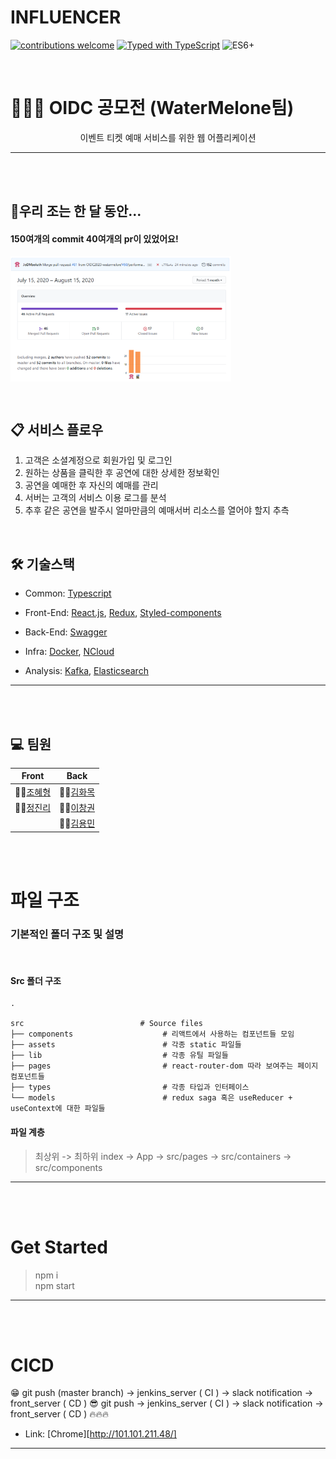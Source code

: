 # INFLUENCER

[![contributions welcome](https://img.shields.io/badge/contributions-welcome-brightgreen.svg?style=flat)](https://github.com/dwyl/esta/issues)
[![Typed with TypeScript](https://badgen.net/badge/icon/Typed?icon=typescript&label&labelColor=555555&color=blue)](https://github.com/microsoft/TypeScript) <img src="https://camo.githubusercontent.com/567e52200713e0f0c05a5238d91e1d096292b338/68747470733a2f2f696d672e736869656c64732e696f2f62616467652f65732d362b2d627269676874677265656e2e737667" width="45" title="ES6+">

\
[]()

# 👨‍👧‍👧 OIDC 공모전 (WaterMelone팀)

<div align="center"> 
이벤트 티켓 예매 서비스를 위한 웹 어플리케이션
</div>

---

\
\
[]()

## 🔖우리 조는 한 달 동안...

#### 150여개의 **commit** 40여개의 **pr**이 있었어요!

<div align="center" style="display:flex;">
	<img src="./readmeImg/commit.png" width="70%"/>
</div>

<div align="center" style="display:flex;">
	<img src="./readmeImg/branchissue.png" width="70%"/>
</div>

\
[]()

## 📋 서비스 플로우

1. 고객은 소셜계정으로 회원가입 및 로그인
2. 원하는 상품을 클릭한 후 공연에 대한 상세한 정보확인
3. 공연을 예매한 후 자신의 예매를 관리
4. 서버는 고객의 서비스 이용 로그를 분석
5. 추후 같은 공연을 발주시 얼마만큼의 예매서버 리소스를 열어야 할지 추측

\
[]()

## 🛠 기술스택

- Common: [Typescript](https://www.typescriptlang.org/)

- Front-End: [React.js](https://ko.reactjs.org/), [Redux](https://redux.js.org/), [Styled-components](https://styled-components.com/)

- Back-End: [Swagger](https://swagger.io/)

- Infra: [Docker](https://www.docker.com/), [NCloud](https://www.ncloud.com/)

- Analysis: [Kafka](https://kafka.apache.org/), [Elasticsearch](https://www.elastic.co/kr/elasticsearch)

---

\
\
[]()

## 💻 팀원

| **Front**                                   | **Back**                                   |
| ------------------------------------------- | ------------------------------------------ |
| 👨‍💻[조혜형](https://github.com/withearth)    | 👩‍💻[김화목](https://github.com/Seogeurim)   |
| 👩‍💻[정진리](https://github.com/jeongdaeun98) | 👩‍💻[이창권](https://github.com/jominjimail) |
|                                             | 👨‍💻[김용민](https://github.com/ooeunz)      |

\
\
[]()

# 파일 구조

### 기본적인 폴더 구조 및 설명

<br>

#### Src 폴더 구조

    .

    src                   		 # Source files
    ├── components                    # 리액트에서 사용하는 컴포넌트들 모임
    ├── assets                        # 각종 static 파일들
    ├── lib                           # 각종 유틸 파일들
    ├── pages                         # react-router-dom 따라 보여주는 페이지 컴포넌트들
    ├── types                         # 각종 타입과 인터페이스
    └── models                        # redux saga 혹은 useReducer + useContext에 대한 파일들

#### 파일 계층

> 최상위 -> 최하위
> index -> App -> src/pages -> src/containers -> src/components

---

\
\
[]()

# Get Started

> npm i <br>
> npm start

---

\
\
[]()

# CICD

😁 git push (master branch) -> jenkins_server ( CI ) -> slack notification -> front_server ( CD )
😎 git push -> jenkins_server ( CI ) -> slack notification -> front_server ( CD ) :fire::fire::fire:

* Link: [Chrome][http://101.101.211.48/]
---
